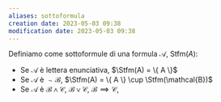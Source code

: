 ```yaml
---
aliases: sottoformula
creation date: 2023-05-03 09:38
modification date: 2023-05-03 09:38
---
```


Definiamo come sottoformule di una formula $\mathcal{A}$, $\text{Stfm}(A)$:
- Se $\mathcal{A}$ è lettera enunciativa, $\Stfm(A) = \{ A \}$
- Se $\mathcal{A}$ è $\sim \mathcal{B}$, $\Stfm(A) = \{ A \} \cup \Stfm(\mathcal{B})$
- Se $\mathcal{A}$ è $\mathcal{B \land C}$, $\mathcal{B \lor C}$, $\mathcal{B \implies C}$, $\mathcal{}$

